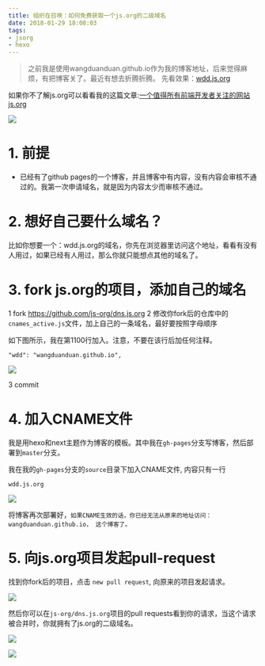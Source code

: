 ```yaml
---
title: 组织在召唤：如何免费获取一个js.org的二级域名
date: 2018-01-29 18:08:03
tags:
- jsorg
- hexo
---
```


> 之前我是使用wangduanduan.github.io作为我的博客地址，后来觉得麻烦，有把博客关了。最近有想去折腾折腾。
先看效果：[wdd.js.org](https://wdd.js.org)

如果你不了解js.org可以看看我的这篇文章:[一个值得所有前端开发者关注的网站js.org](https://segmentfault.com/a/1190000008342301)

![](https://wdd-images.oss-cn-shanghai.aliyuncs.com/20180129182103_Avcxhn_Jietu20180129-182047.jpeg)

# 1. 前提
- 已经有了github pages的一个博客，并且博客中有内容，没有内容会审核不通过的。我第一次申请域名，就是因为内容太少而审核不通过。

# 2. 想好自己要什么域名？
比如你想要一个：wdd.js.org的域名，你先在浏览器里访问这个地址，看看有没有人用过，如果已经有人用过，那么你就只能想点其他的域名了。

# 3. fork js.org的项目，添加自己的域名
1 fork https://github.com/js-org/dns.js.org
2 修改你fork后的仓库中的`cnames_active.js`文件，加上自己的一条域名，最好要按照字母顺序

如下图所示，我在第1100行加入。注意，不要在该行后加任何注释。
```
"wdd": "wangduanduan.github.io",
```

![](https://wdd-images.oss-cn-shanghai.aliyuncs.com/20180129182555_tx71OV_Jietu20180129-182542.jpeg)

3 commit

# 4. 加入CNAME文件
我是用hexo和next主题作为博客的模板。其中我在`gh-pages`分支写博客，然后部署到`master`分支。

我在我的`gh-pages`分支的`source`目录下加入CNAME文件, 内容只有一行

```
wdd.js.org
```

![](https://wdd-images.oss-cn-shanghai.aliyuncs.com/20180129183216_aPl2ld_Jietu20180129-183209.jpeg)

将博客再次部署好，`如果CNAME生效的话，你已经无法从原来的地址访问：wangduanduan.github.io， 这个博客了。`

# 5. 向js.org项目发起pull-request
找到你fork后的项目，点击 `new pull request`, 向原来的项目发起请求。

![](https://wdd-images.oss-cn-shanghai.aliyuncs.com/20180129190011_xvkHec_Jietu20180129-185938.jpeg)

然后你可以在`js-org/dns.js.org`项目的pull requests看到你的请求，当这个请求被合并时，你就拥有了js.org的二级域名。

![](https://wdd-images.oss-cn-shanghai.aliyuncs.com/20180129190308_0cZZwM_Jietu20180129-190255.jpeg)


![](https://wdd-images.oss-cn-shanghai.aliyuncs.com/20180129190454_9BnL7F_Jietu20180129-190449.jpeg)